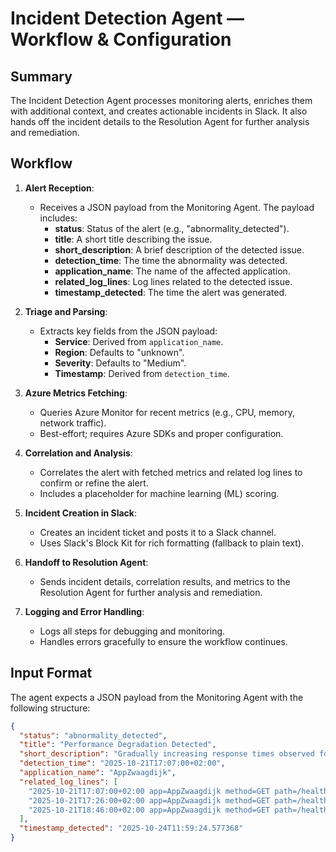 # Incident Detection Agent — Workflow & Configuration

## Summary
The Incident Detection Agent processes monitoring alerts, enriches them with additional context, and creates actionable incidents in Slack. It also hands off the incident details to the Resolution Agent for further analysis and remediation.

## Workflow

1. **Alert Reception**:
   - Receives a JSON payload from the Monitoring Agent. The payload includes:
     - **status**: Status of the alert (e.g., "abnormality_detected").
     - **title**: A short title describing the issue.
     - **short_description**: A brief description of the detected issue.
     - **detection_time**: The time the abnormality was detected.
     - **application_name**: The name of the affected application.
     - **related_log_lines**: Log lines related to the detected issue.
     - **timestamp_detected**: The time the alert was generated.

2. **Triage and Parsing**:
   - Extracts key fields from the JSON payload:
     - **Service**: Derived from `application_name`.
     - **Region**: Defaults to "unknown".
     - **Severity**: Defaults to "Medium".
     - **Timestamp**: Derived from `detection_time`.

3. **Azure Metrics Fetching**:
   - Queries Azure Monitor for recent metrics (e.g., CPU, memory, network traffic).
   - Best-effort; requires Azure SDKs and proper configuration.

4. **Correlation and Analysis**:
   - Correlates the alert with fetched metrics and related log lines to confirm or refine the alert.
   - Includes a placeholder for machine learning (ML) scoring.

5. **Incident Creation in Slack**:
   - Creates an incident ticket and posts it to a Slack channel.
   - Uses Slack's Block Kit for rich formatting (fallback to plain text).

6. **Handoff to Resolution Agent**:
   - Sends incident details, correlation results, and metrics to the Resolution Agent for further analysis and remediation.

7. **Logging and Error Handling**:
   - Logs all steps for debugging and monitoring.
   - Handles errors gracefully to ensure the workflow continues.

## Input Format

The agent expects a JSON payload from the Monitoring Agent with the following structure:

```json
{
  "status": "abnormality_detected",
  "title": "Performance Degradation Detected",
  "short_description": "Gradually increasing response times observed for AppZwaagdijk, indicating a performance degradation trend.",
  "detection_time": "2025-10-21T17:07:00+02:00",
  "application_name": "AppZwaagdijk",
  "related_log_lines": [
    "2025-10-21T17:07:00+02:00 app=AppZwaagdijk method=GET path=/health status=200 response_time_ms=120",
    "2025-10-21T17:26:00+02:00 app=AppZwaagdijk method=GET path=/health status=200 response_time_ms=215",
    "2025-10-21T18:46:00+02:00 app=AppZwaagdijk method=GET path=/health status=200 response_time_ms=615"
  ],
  "timestamp_detected": "2025-10-24T11:59:24.577368"
}
```